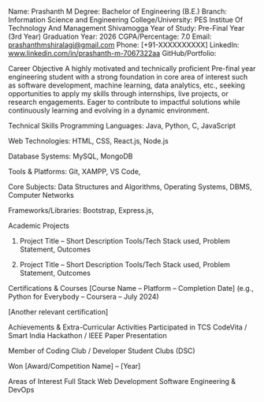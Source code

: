 Name: Prashanth M
Degree: Bachelor of Engineering (B.E.)
Branch: Information Science and Engineering
College/University: PES Institue Of Technology And Management Shivamogga
Year of Study: Pre-Final Year (3rd Year)
Graduation Year:  2026
CGPA/Percentage: 7.0
Email: prashanthmshiralagi@gmail.com
Phone: [+91-XXXXXXXXXX]
LinkedIn: www.linkedin.com/in/prashanth-m-7067322aa
GitHub/Portfolio:

Career Objective
A highly motivated and technically proficient Pre-final year engineering student with a strong foundation in core area of interest such as software development, machine learning, data analytics, etc., seeking opportunities to apply my skills through internships, live projects, or research engagements. Eager to contribute to impactful solutions while continuously learning and evolving in a dynamic environment.

Technical Skills
Programming Languages: Java, Python, C, JavaScript

Web Technologies: HTML, CSS, React.js, Node.js

Database Systems: MySQL, MongoDB

Tools & Platforms: Git, XAMPP, VS Code,

Core Subjects: Data Structures and Algorithms, Operating Systems, DBMS, Computer Networks

Frameworks/Libraries: Bootstrap, Express.js, 

Academic Projects
1. Project Title – Short Description
Tools/Tech Stack used, Problem Statement, Outcomes

2. Project Title – Short Description
Tools/Tech Stack used, Problem Statement, Outcomes

Certifications & Courses
[Course Name – Platform – Completion Date]
(e.g., Python for Everybody – Coursera – July 2024)

[Another relevant certification]

Achievements & Extra-Curricular Activities
Participated in TCS CodeVita / Smart India Hackathon / IEEE Paper Presentation

Member of Coding Club / Developer Student Clubs (DSC)

Won [Award/Competition Name] – [Year]

Areas of Interest
Full Stack Web Development
Software Engineering & DevOps
